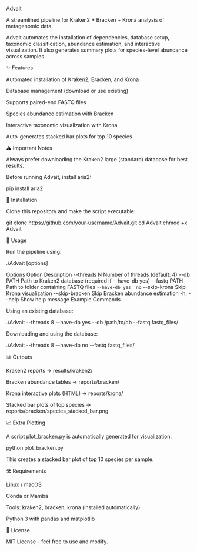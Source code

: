 Advait

A streamlined pipeline for Kraken2 + Bracken + Krona analysis of metagenomic data.

Advait automates the installation of dependencies, database setup, taxonomic classification, abundance estimation, and interactive visualization. It also generates summary plots for species-level abundance across samples.

✨ Features

Automated installation of Kraken2, Bracken, and Krona

Database management (download or use existing)

Supports paired-end FASTQ files

Species abundance estimation with Bracken

Interactive taxonomic visualization with Krona

Auto-generates stacked bar plots for top 10 species

⚠️ Important Notes

Always prefer downloading the Kraken2 large (standard) database for best results.

Before running Advait, install aria2:

pip install aria2

🔧 Installation

Clone this repository and make the script executable:

git clone https://github.com/your-username/Advait.git
cd Advait
chmod +x Advait

🚀 Usage

Run the pipeline using:

./Advait [options]

Options
Option	Description
--threads N	Number of threads (default: 4)
--db PATH	Path to Kraken2 database (required if --have-db yes)
--fastq PATH	Path to folder containing FASTQ files
`--have-db yes	no`
--skip-krona	Skip Krona visualization
--skip-bracken	Skip Bracken abundance estimation
-h, --help	Show help message
Example Commands

Using an existing database:

./Advait --threads 8 --have-db yes --db /path/to/db --fastq fastq_files/


Downloading and using the database:

./Advait --threads 8 --have-db no --fastq fastq_files/

📊 Outputs

Kraken2 reports → results/kraken2/

Bracken abundance tables → reports/bracken/

Krona interactive plots (HTML) → reports/krona/

Stacked bar plots of top species → reports/bracken/species_stacked_bar.png

📈 Extra Plotting

A script plot_bracken.py is automatically generated for visualization:

python plot_bracken.py


This creates a stacked bar plot of top 10 species per sample.

🛠 Requirements

Linux / macOS

Conda or Mamba

Tools: kraken2, bracken, krona (installed automatically)

Python 3 with pandas and matplotlib

📜 License

MIT License – feel free to use and modify.
